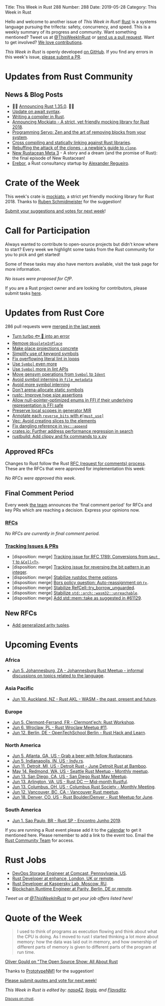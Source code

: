 Title: This Week in Rust 288
Number: 288
Date: 2019-05-28
Category: This Week in Rust

Hello and welcome to another issue of *This Week in Rust*!
[Rust](http://rust-lang.org) is a systems language pursuing the trifecta: safety, concurrency, and speed.
This is a weekly summary of its progress and community.
Want something mentioned? Tweet us at [@ThisWeekInRust](https://twitter.com/ThisWeekInRust) or [send us a pull request](https://github.com/cmr/this-week-in-rust).
Want to get involved? [We love contributions](https://github.com/rust-lang/rust/blob/master/CONTRIBUTING.md).

*This Week in Rust* is openly developed [on GitHub](https://github.com/cmr/this-week-in-rust).
If you find any errors in this week's issue, [please submit a PR](https://github.com/cmr/this-week-in-rust/pulls).

# Updates from Rust Community

## News & Blog Posts

* 🎈🎉 [Announcing Rust 1.35.0](https://blog.rust-lang.org/2019/05/23/Rust-1.35.0.html). 🎉🎈
* [Update on await syntax](https://boats.gitlab.io/blog/post/await-decision-ii/).
* [Writing a compiler in Rust](http://thume.ca/2019/04/18/writing-a-compiler-in-rust/).
* [Announcing Mockiato - A strict, yet friendly mocking library for Rust 2018](https://blog.myelin.ch/2019/05/24/mockiato-announcement.html).
* [Programming Servo: Zen and the art of removing blocks from your system](https://medium.com/@polyglot_factotum/programming-servo-zen-and-the-art-of-removing-blocks-from-your-system-51c1b7d404e3).
* [Cross compiling and statically linking against Rust libraries](https://medium.com/csis-techblog/cross-compiling-and-statically-linking-against-rust-libraries-2c02ee2c01af).
* [Rebuffing the attack of the clones - a newbie's guide to `clone`](https://thenewwazoo.github.io/clone.html).
* [New Rustacean Meta 3](https://newrustacean.com/show_notes/meta/_3/) - A story and a dream (and the promise of Rust): the final episode of New Rustacean!
* [Erebor](http://erebor.io), a Rust consultancy startup by [Alexander Regueiro](https://github.com/alexreg).

# Crate of the Week

This week's crate is [mockiato](https://github.com/myelin-ai/mockiato), a strict yet friendly mocking library for Rust 2018. Thanks to [Ruben Schmidmeister](https://users.rust-lang.org/t/crate-of-the-week/2704/550) for the suggestion!

[Submit your suggestions and votes for next week][submit_crate]!

[submit_crate]: https://users.rust-lang.org/t/crate-of-the-week/2704

# Call for Participation

Always wanted to contribute to open-source projects but didn't know where to start?
Every week we highlight some tasks from the Rust community for you to pick and get started!

Some of these tasks may also have mentors available, visit the task page for more information.

*No issues were proposed for CfP*.

If you are a Rust project owner and are looking for contributors, please submit tasks [here][guidelines].

[guidelines]: https://users.rust-lang.org/t/twir-call-for-participation/4821

# Updates from Rust Core

286 pull requests were [merged in the last week][merged]

[merged]: https://github.com/search?q=is%3Apr+org%3Arust-lang+is%3Amerged+merged%3A2019-05-20..2019-05-27

* [Turn turbo 🐟 🍨 into an error](https://github.com/rust-lang/rust/pull/61189)
* [Remove `ObsoleteInPlace`](https://github.com/rust-lang/rust/pull/60803)
* [Make place projections concrete](https://github.com/rust-lang/rust/pull/60441)
* [Simplify use of keyword symbols](https://github.com/rust-lang/rust/pull/60740)
* [Fix overflowing literal lint in loops](https://github.com/rust-lang/rust/pull/61098)
* [Use `Symbol` even more](https://github.com/rust-lang/rust/pull/60815)
* [Use `Symbol` more in lint APIs](https://github.com/rust-lang/rust/pull/60827)
* [Move gensym operations from `Symbol` to `Ident`](https://github.com/rust-lang/rust/pull/60903)
* [Avoid symbol interning in `file_metadata`](https://github.com/rust-lang/rust/pull/60973)
* [Avoid more symbol interning](https://github.com/rust-lang/rust/pull/61035)
* [Don't arena-allocate static symbols](https://github.com/rust-lang/rust/pull/61077)
* [rustc: Improve type size assertions](https://github.com/rust-lang/rust/pull/60959)
* [Allow null-pointer-optimized enums in FFI if their underlying representation is FFI safe](https://github.com/rust-lang/rust/pull/60300)
* [Preserve local scopes in generator MIR](https://github.com/rust-lang/rust/pull/60840)
* [Annotate each `reverse_bits` with `#[must_use]`](https://github.com/rust-lang/rust/pull/61134)
* [Vec: Avoid creating slices to the elements](https://github.com/rust-lang/rust/pull/61114)
* [Fix dangling reference in `Vec::append`](https://github.com/rust-lang/rust/pull/61082)
* [crates.io: Further address performance regression in search](https://github.com/rust-lang/crates.io/pull/1749)
* [rustbuild: Add clippy and fix commands to x.py](https://github.com/rust-lang/rust/pull/56595)

## Approved RFCs

Changes to Rust follow the Rust [RFC (request for comments)
process](https://github.com/rust-lang/rfcs#rust-rfcs). These
are the RFCs that were approved for implementation this week:

*No RFCs were approved this week.*

## Final Comment Period

Every week [the team](https://www.rust-lang.org/team.html) announces the
'final comment period' for RFCs and key PRs which are reaching a
decision. Express your opinions now.

### [RFCs](https://github.com/rust-lang/rfcs/labels/final-comment-period)

*No RFCs are currently in final comment period.*

### [Tracking Issues & PRs](https://github.com/rust-lang/rust/labels/final-comment-period)

* [disposition: merge] [Tracking issue for RFC 1789: Conversions from `&mut T` to `&Cell<T>`](https://github.com/rust-lang/rust/issues/43038).
* [disposition: merge] [Tracking issue for reversing the bit pattern in an integer](https://github.com/rust-lang/rust/issues/48763).
* [disposition: merge] [Stabilize rustdoc theme options](https://github.com/rust-lang/rust/pull/54733).
* [disposition: merge] [Bors policy question: Auto-reassignment on r+](https://github.com/rust-lang/rust/issues/59489).
* [disposition: merge] [Stabilize RefCell::try_borrow_unguarded](https://github.com/rust-lang/rust/pull/60850).
* [disposition: merge] [Stabilize `std::arch::wasm32::unreachable`](https://github.com/rust-lang/rust/issues/61119).
* [disposition: merge] [Add std::mem::take as suggested in #61129](https://github.com/rust-lang/rust/pull/61130).

## New RFCs

* [Add generalized arity tuples](https://github.com/rust-lang/rfcs/pull/2702).

# Upcoming Events

### Africa

* [Jun  5. Johannesburg, ZA - Johannesburg Rust Meetup - informal discussions on topics related to the language](https://www.meetup.com/Johannesburg-Rust-Meetup/events/gpxrtqyzhbcb/).

### Asia Pacific

* [Jun 10. Auckland, NZ - Rust AKL - WASM - the past, present and future](https://www.meetup.com/rust-akl/events/259480660/).

### Europe

* [Jun  5. Clermont-Ferrand, FR - Clermont'ech: Rust Workshop](https://www.clermontech.org/workshops/workshop-3-rust.html).
* [Jun  6. Wroclaw, PL - Rust Wroclaw Meetup #11](https://www.meetup.com/Rust-Wroclaw/events/261283360/).
* [Jun 12. Berlin, DE - OpenTechSchool Berlin - Rust Hack and Learn](https://www.meetup.com/opentechschool-berlin/events/gkkttqyzjbqb/).

### North America

* [Jun  5. Atlanta, GA, US - Grab a beer with fellow Rustaceans](https://www.meetup.com/Rust-ATL/events/kkzkxqyzjbhb/).
* [Jun  5. Indianapolis, IN, US - Indy.rs](https://www.meetup.com/indyrs/events/mffbtpyzjbhb/).
* [Jun 11. Detroit, MI, US - Detroit Rust - June Detroit Rust at Bamboo](https://www.meetup.com/rust-detroit/events/244855856/).
* [May 14. Redmond, WA, US - Seattle Rust Meetup - Monthly meetup](https://www.meetup.com/Seattle-Rust-Meetup/events/nzfspqyzjbpb/).
* [Jun 13. San Diego, CA, US - San Diego Rust May Meetup](https://www.meetup.com/San-Diego-Rust/events/261595821/).
* [Jun 13. Arlington, VA, US - Rust DC — Mid-month Rustful](https://www.meetup.com/RustDC/events/261239650).
* [Jun 13. Columbus, OH, US - Columbus Rust Society - Monthly Meeting](https://www.meetup.com/columbus-rs/events/dbcfrpyzjbrb/).
* [Jun 12. Vancouver, BC, CA - Vancouver Rust meetup](https://www.meetup.com/Vancouver-Rust/events/fzqqwqyzjbqb/).
* [Jun 18. Denver, CO, US - Rust Boulder/Denver - Rust Meetup for June](https://www.meetup.com/Rust-Boulder-Denver/events/259124426/).

### South America

* [Jun 1. Sao Paulo, BR - Rust SP - Encontro Junho 2019](https://www.meetup.com/Rust-Sao-Paulo-Meetup/events/261123153/).

If you are running a Rust event please add it to the [calendar] to get
it mentioned here. Please remember to add a link to the event too.
Email the [Rust Community Team][community] for access.

[calendar]: https://www.google.com/calendar/embed?src=apd9vmbc22egenmtu5l6c5jbfc%40group.calendar.google.com
[community]: mailto:community-team@rust-lang.org

# Rust Jobs

* [DevOps Storage Engineer at Comcast, Pennsylvania, US](https://career8.successfactors.com/sfcareer/jobreqcareer?jobId=198894).
* [Rust Developer at enhance, London, UK or remote](https://enhance.com/#jobs).
* [Rust Developer at Kaspersky Lab, Moscow, RU](https://careers.kaspersky.com/job/Developer-%D0%BD%D0%B0-Rust-(QA-Team%2C-KasperskyOS)/561880800/?locale=en_EU).
* [Blockchain Runtime Engineer at Parity, Berlin, DE or remote](https://www.parity.io/jobs/#berlin-blockchain-runtime-engineer).

*Tweet us at [@ThisWeekInRust](https://twitter.com/ThisWeekInRust) to get your job offers listed here!*

# Quote of the Week

> I used to think of programs as execution flowing and think about what the CPU is doing. As I moved to rust I started thinking a lot more about memory: how the data was laid out in memory, and how ownership of different parts of memory is given to different parts of the program at run time.

[Oliver Gould on "The Open Source Show: All About Rust](https://youtu.be/FYGS2q1bljE?t=280)

Thanks to [PrototypeNM1](https://users.rust-lang.org/t/twir-quote-of-the-week/328/643) for the suggestion!

[Please submit quotes and vote for next week!](https://users.rust-lang.org/t/twir-quote-of-the-week/328)

*This Week in Rust is edited by: [nasa42](https://github.com/nasa42), [llogiq](https://github.com/llogiq), and [Flavsditz](https://github.com/Flavsditz).*

<small>[Discuss on r/rust]().</small>
